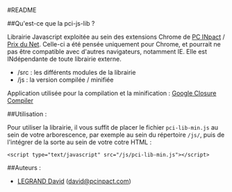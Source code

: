 #README

##Qu'est-ce que la pci-js-lib ?

Librairie Javascript exploitée au sein des extensions Chrome de [PC INpact](http://www.pcinpact.com) / [Prix du Net](http://www.prixdunet.com). Celle-ci a été pensée uniquement pour Chrome, et pourrait ne pas être compatible avec d'autres navigateurs, notamment IE. Elle est INdépendante de toute librairie externe.

* /src : les différents modules de la librairie
* /js  : la version compilée / minifiée

Application utilisée pour la compilation et la minification : [Google Closure Compiler](https://developers.google.com/closure/compiler/)

##Utilisation :

Pour utiliser la librairie, il vous suffit de placer le fichier `pci-lib-min.js` au sein de votre arborescence, par exemple au sein du répertoire `/js/`, puis de l'intégrer de la sorte au sein de votre cotre HTML : 

    <script type="text/javascript" src="/js/pci-lib-min.js"></script>

##Auteurs :

* [LEGRAND David](https://github.com/davidpci) (david@pcinpact.com)